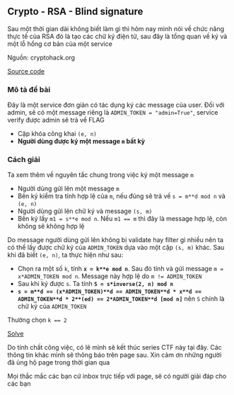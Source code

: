 ## Crypto - RSA - Blind signature

Sau một thời gian dài không biết làm gì thì hôm nay mình nói về chức năng thực tế của RSA đó là tạo các chữ ký điện tử, sau đây là tổng quan về ký và một lỗ hổng cơ bản của một service

Nguồn: cryptohack.org

[Source code](https://github.com/hackingeveryday/hacking.github.io/blob/gh-pages/crypto/RSA/Blind%20signature/chall.py)

### Mô tả đề bài

Đây là một service đơn giản có tác dụng ký các message của user. Đối với admin, sẽ có một message riêng là `ADMIN_TOKEN = "admin=True"`, service verify được admin sẽ trả về FLAG

* Cặp khóa công khai `(e, n)`
* **Người dùng được ký một message `m` bất kỳ**

### Cách giải

Ta xem thêm về nguyên tắc chung trong việc ký một message `m`

* Người dùng gửi lên một message `m`
* Bên ký kiểm tra tính hợp lệ của `m`, nếu đúng sẽ trả về `s = m**d mod n` và `(e, n)`
* Người dùng gửi lên chữ ký và message `(s, m)`
* Bên ký lấy `m1 = s**e mod n`. Nếu `m1 == m` thì đây là message hợp lệ, còn không sẽ không hợp lệ

Do message người dùng gửi lên không bị validate hay filter gì nhiều nên ta có thể lấy được chữ ký của `ADMIN_TOKEN` dựa vào một cặp `(s, m)` khác. Sau khi đã biết `(e, n)`, ta thực hiện như sau:

* Chọn ra một số `k`, tính **`x = k**e mod n`**. Sau đó tính và gửi message `m = x*ADMIN_TOKEN mod n`. Message này hợp lệ do `m != ADMIN_TOKEN`
* Sau khi ký được `s`. Ta tính **`S = s*inverse(2, n) mod n`**
* **`s = m**d == (x*ADMIN_TOKEN)**d == ADMIN_TOKEN**d * x**d == ADMIN_TOKEN**d * 2**(ed) == 2*ADMIN_TOKEN**d [mod n]`** nên `S` chính là chữ ký của `ADMIN_TOKEN`

Thường chọn `k == 2`

[Solve](https://github.com/hackingeveryday/hacking.github.io/blob/gh-pages/crypto/RSA/Blind%20signature/CRT.py)

Do tính chất công việc, có lẽ mình sẽ kết thúc series CTF này tại đây. Các thông tin khác mình sẽ thông báo trên page sau. Xin cảm ơn những người đã ủng hộ page trong thời gian qua

Mọi thắc mắc các bạn cứ inbox trực tiếp với page, sẽ có người giải đáp cho các bạn